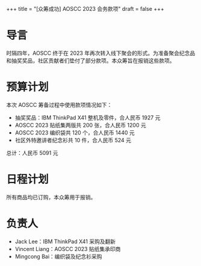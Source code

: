 +++
title = "[众筹成功] AOSCC 2023 会务款项"
draft = false
+++

# 导言

时隔四年，AOSCC 终于在 2023 年再次转入线下聚会的形式。为准备聚会纪念品和抽奖奖品，社区贡献者们垫付了部分款项。本众筹旨在报销这些款项。

# 预算计划

本次 AOSCC 筹备过程中使用款项情况如下：

- 抽奖奖品：IBM ThinkPad X41 整机及零件，合人民币 1927 元
- AOSCC 2023 贴纸集两版共 200 张，合人民币 1200 元
- AOSCC 2023 编织袋共 120 个，合人民币 1440 元
- 社区外特邀讲者纪念衫共 10 件，合人民币 524 元

总计：人民币 5091 元

# 日程计划

所有商品均已订购，本众筹用于报销。

# 负责人

- Jack Lee：IBM ThinkPad X41 采购及翻新
- Vincent Liang：AOSCC 2023 贴纸集承印商
- Mingcong Bai：编织袋及纪念衫采购
